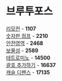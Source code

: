 # 브루투포스
[리모컨](https://github.com/wayandway/algorithms-cpp/blob/master/BOJ/Bruteforcing/1107.cpp) - **1107** <br>
[숫자판 점프](https://github.com/wayandway/algorithms-cpp/blob/master/BOJ/Bruteforcing/2210.cpp) - **2210** <br>
[안전영역](https://github.com/wayandway/algorithms-cpp/blob/master/BOJ/Bruteforcing/2468.cpp) - **2468** <br>
[보물섬](https://github.com/wayandway/algorithms-cpp/blob/master/BOJ/Bruteforcing/2589.cpp) - **2589** <br>
[테트로미노](https://github.com/wayandway/algorithms-cpp/blob/master/BOJ/Bruteforcing/14500.cpp) - **14500** <br>
[괄호 추가하기](https://github.com/wayandway/algorithms-cpp/blob/master/BOJ/Bruteforcing/16637.cpp) - **16637** <br>
[캐슬 디펜스](https://github.com/wayandway/algorithms-cpp/blob/master/BOJ/Bruteforcing/17135.cpp) - **17135** <br>